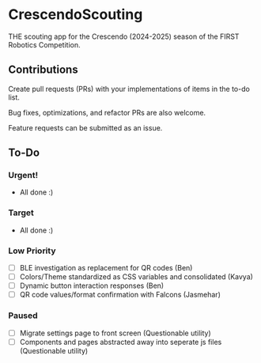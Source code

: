 # CrescendoScouting
THE scouting app for the Crescendo (2024-2025) season of the FIRST Robotics Competition.

## Contributions
Create pull requests (PRs) with your implementations of items in the to-do list.

Bug fixes, optimizations, and refactor PRs are also welcome.

Feature requests can be submitted as an issue.

## To-Do

### Urgent!
- All done :)

### Target
- All done :)

### Low Priority
- [ ] BLE investigation as replacement for QR codes (Ben)
- [ ] Colors/Theme standardized as CSS variables and consolidated (Kavya)
- [ ] Dynamic button interaction responses (Ben)
- [ ] QR code values/format confirmation with Falcons (Jasmehar)

### Paused
- [ ] Migrate settings page to front screen (Questionable utility)
- [ ] Components and pages abstracted away into seperate js files (Questionable utility)
